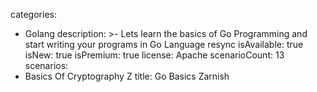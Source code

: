 categories:
  - Golang
description: >-
  Lets learn the basics of Go Programming and start writing your programs in Go
  Language resync
isAvailable: true
isNew: true
isPremium: true
license: Apache
scenarioCount: 13
scenarios:
  - Basics Of Cryptography Z
title: Go Basics Zarnish
